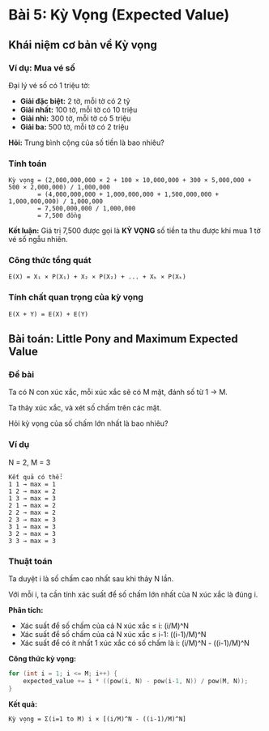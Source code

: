 # Bài 5: Kỳ Vọng (Expected Value)

## Khái niệm cơ bản về Kỳ vọng

### Ví dụ: Mua vé số

Đại lý vé số có 1 triệu tờ:

- **Giải đặc biệt:** 2 tờ, mỗi tờ có 2 tỷ
- **Giải nhất:** 100 tờ, mỗi tờ có 10 triệu
- **Giải nhì:** 300 tờ, mỗi tờ có 5 triệu
- **Giải ba:** 500 tờ, mỗi tờ có 2 triệu

**Hỏi:** Trung bình cộng của số tiền là bao nhiêu?

### Tính toán

```
Kỳ vọng = (2,000,000,000 × 2 + 100 × 10,000,000 + 300 × 5,000,000 + 500 × 2,000,000) / 1,000,000
        = (4,000,000,000 + 1,000,000,000 + 1,500,000,000 + 1,000,000,000) / 1,000,000
        = 7,500,000,000 / 1,000,000
        = 7,500 đồng
```

**Kết luận:** Giá trị 7,500 được gọi là **KỲ VỌNG** số tiền ta thu được khi mua 1 tờ vé số ngẫu nhiên.

### Công thức tổng quát

```
E(X) = X₁ × P(X₁) + X₂ × P(X₂) + ... + Xₖ × P(Xₖ)
```

### Tính chất quan trọng của kỳ vọng

```
E(X + Y) = E(X) + E(Y)
```

## Bài toán: Little Pony and Maximum Expected Value

### Đề bài

Ta có N con xúc xắc, mỗi xúc xắc sẽ có M mặt, đánh số từ 1 → M.

Ta thảy xúc xắc, và xét số chấm trên các mặt.

Hỏi kỳ vọng của số chấm lớn nhất là bao nhiêu?

### Ví dụ

N = 2, M = 3

```
Kết quả có thể:
1 1 → max = 1
1 2 → max = 2
1 3 → max = 3
2 1 → max = 2
2 2 → max = 2
2 3 → max = 3
3 1 → max = 3
3 2 → max = 3
3 3 → max = 3
```

### Thuật toán

Ta duyệt i là số chấm cao nhất sau khi thảy N lần.

Với mỗi i, ta cần tính xác suất để số chấm lớn nhất của N xúc xắc là đúng i.

**Phân tích:**

- Xác suất để số chấm của cả N xúc xắc ≤ i: (i/M)^N
- Xác suất để số chấm của cả N xúc xắc ≤ i-1: ((i-1)/M)^N
- Xác suất để có ít nhất 1 xúc xắc có số chấm là i: (i/M)^N - ((i-1)/M)^N

**Công thức kỳ vọng:**

```cpp
for (int i = 1; i <= M; i++) {
    expected_value += i * ((pow(i, N) - pow(i-1, N)) / pow(M, N));
}
```

**Kết quả:**

```
Kỳ vọng = Σ(i=1 to M) i × [(i/M)^N - ((i-1)/M)^N]
```
